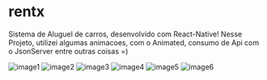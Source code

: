 # rentx
Sistema de Aluguel de carros, desenvolvido com React-Native!
Nesse Projeto, utilizei algumas animacoes, com o Animated, consumo de Api com o JsonServer entre outras coisas =)

![image1](https://user-images.githubusercontent.com/70065768/163819169-d88b254e-fdf7-429b-8827-f39988375c77.jpeg)
![image2](https://user-images.githubusercontent.com/70065768/163819177-8d4aad5a-e7e0-4d29-8461-aed98f426782.jpeg)
![image3](https://user-images.githubusercontent.com/70065768/163819182-ed6b0f06-1d70-4db5-a3b6-d4d534badeea.jpeg)
![image4](https://user-images.githubusercontent.com/70065768/163819186-584d190b-9351-499b-8cd4-b5b017e3f3be.jpeg)
![image5](https://user-images.githubusercontent.com/70065768/163819191-67782bec-cc75-4d4f-b403-440ca426cc20.jpeg)
![image6](https://user-images.githubusercontent.com/70065768/163819195-ebd70ef0-68da-40aa-83c0-9d71d49b7446.jpeg)
